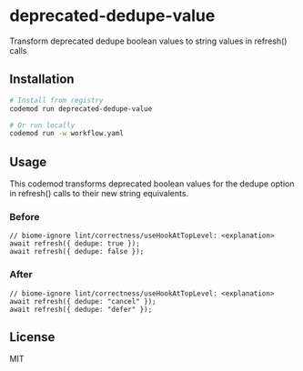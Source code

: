 # deprecated-dedupe-value

Transform deprecated dedupe boolean values to string values in refresh() calls

## Installation

```bash
# Install from registry
codemod run deprecated-dedupe-value

# Or run locally
codemod run -w workflow.yaml
```

## Usage

This codemod transforms deprecated boolean values for the dedupe option in refresh() calls to their new string equivalents.

### Before

```tsx
// biome-ignore lint/correctness/useHookAtTopLevel: <explanation>
await refresh({ dedupe: true });
await refresh({ dedupe: false });
```

### After

```tsx
// biome-ignore lint/correctness/useHookAtTopLevel: <explanation>
await refresh({ dedupe: "cancel" });
await refresh({ dedupe: "defer" });
```

## License

MIT